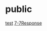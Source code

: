# public
[test](https://ashuang2013.github.io/public/)
[7-7Response](https://ashuang2013.github.io/public/)
